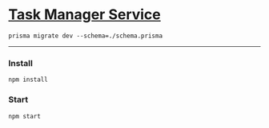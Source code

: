 # [Task Manager Service]()

<!-- ### Install [volta.sh](https://volta.sh/) -->

<!-- ```sh
curl https://get.volta.sh | bash
``` -->

```
prisma migrate dev --schema=./schema.prisma
```

---

### Install

```
npm install
```

### Start

```
npm start
```
